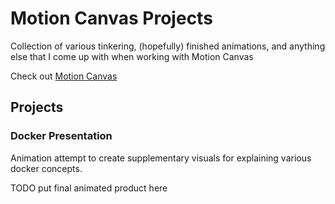 # Motion Canvas Projects

Collection of various tinkering, (hopefully) finished animations, and anything else that I come up with when working with Motion Canvas

Check out [Motion Canvas](https://motioncanvas.io/)

## Projects

### Docker Presentation

Animation attempt to create supplementary visuals for explaining various docker concepts.

TODO put final animated product here